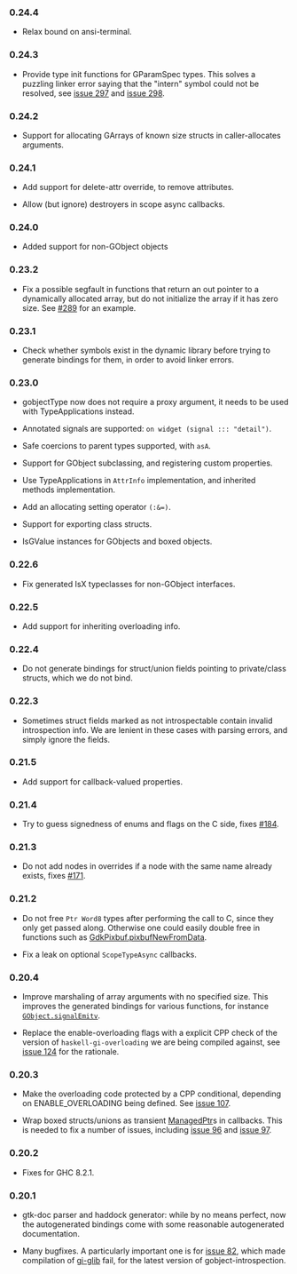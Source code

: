 ### 0.24.4

+ Relax bound on ansi-terminal.

### 0.24.3

+ Provide type init functions for GParamSpec types. This solves a puzzling linker error saying that the "intern" symbol could not be resolved, see [issue 297](https://github.com/haskell-gi/haskell-gi/issues/297) and [issue 298](https://github.com/haskell-gi/haskell-gi/issues/298).

### 0.24.2

+ Support for allocating GArrays of known size structs in caller-allocates arguments.

### 0.24.1

+ Add support for delete-attr override, to remove attributes.

+ Allow (but ignore) destroyers in scope async callbacks.

### 0.24.0

+ Added support for non-GObject objects

### 0.23.2

+ Fix a possible segfault in functions that return an out pointer to a dynamically allocated array, but do not initialize the array if it has zero size. See [#289](https://github.com/haskell-gi/haskell-gi/issues/289) for an example.

### 0.23.1

+ Check whether symbols exist in the dynamic library before trying to generate bindings for them, in order to avoid linker errors.

### 0.23.0

+ gobjectType now does not require a proxy argument, it needs to be used with TypeApplications instead.

+ Annotated signals are supported: `on widget (signal ::: "detail")`.

+ Safe coercions to parent types supported, with `asA`.

+ Support for GObject subclassing, and registering custom properties.

+ Use TypeApplications in `AttrInfo` implementation, and inherited methods implementation.

+ Add an allocating setting operator `(:&=)`.

+ Support for exporting class structs.

+ IsGValue instances for GObjects and boxed objects.

### 0.22.6

+ Fix generated IsX typeclasses for non-GObject interfaces.

### 0.22.5

+ Add support for inheriting overloading info.

### 0.22.4

+ Do not generate bindings for struct/union fields pointing to private/class structs, which we do not bind.

### 0.22.3

+ Sometimes struct fields marked as not introspectable contain invalid introspection info. We are lenient in these cases with parsing errors, and simply ignore the fields.

### 0.21.5

+ Add support for callback-valued properties.

### 0.21.4

+ Try to guess signedness of enums and flags on the C side, fixes [#184](https://github.com/haskell-gi/haskell-gi/issues/184).

### 0.21.3

+ Do not add nodes in overrides if a node with the same name already exists, fixes [#171](https://github.com/haskell-gi/haskell-gi/issues/171).

### 0.21.2

+ Do not free `Ptr Word8` types after performing the call to C,
since they only get passed along. Otherwise one could easily double free in functions such as [GdkPixbuf.pixbufNewFromData](https://hackage.haskell.org/package/gi-gdkpixbuf/docs/GI-GdkPixbuf-Objects-Pixbuf.html#v:pixbufNewFromData).

+ Fix a leak on optional `ScopeTypeAsync` callbacks.

### 0.20.4

+ Improve marshaling of array arguments with no specified size. This improves the generated bindings for various functions, for instance [`GObject.signalEmitv`](https://hackage.haskell.org/package/gi-gobject/docs/GI-GObject-Functions.html#v:signalEmitv).

+ Replace the enable-overloading flags with a explicit CPP check of the version of `haskell-gi-overloading` we are being compiled against, see [issue 124](https://github.com/haskell-gi/haskell-gi/issues/124) for the rationale.

### 0.20.3

+ Make the overloading code protected by a CPP conditional, depending on ENABLE_OVERLOADING being defined. See [issue 107](https://github.com/haskell-gi/haskell-gi/issues/107).

+ Wrap boxed structs/unions as transient [ManagedPtr](https://hackage.haskell.org/package/haskell-gi-base/docs/Data-GI-Base-BasicTypes.html#t:ManagedPtr)s in callbacks. This is needed to fix a number of issues, including [issue 96](https://github.com/haskell-gi/haskell-gi/issues/96) and [issue 97](https://github.com/haskell-gi/haskell-gi/issues/97).

### 0.20.2

+ Fixes for GHC 8.2.1.

### 0.20.1

+ gtk-doc parser and haddock generator: while by no means perfect,
now the autogenerated bindings come with some reasonable
autogenerated documentation.

+ Many bugfixes. A particularly important one is for
[issue 82](https://github.com/haskell-gi/haskell-gi/issues/82), which
made compilation of
[gi-glib](http://hackage.haskell.org/package/gi-glib) fail, for
the latest version of gobject-introspection.
